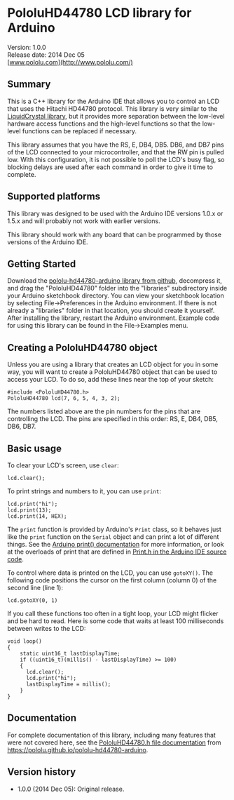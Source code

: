# PololuHD44780 LCD library for Arduino

Version: 1.0.0<br/>
Release date: 2014 Dec 05<br/>
[www.pololu.com](http://www.pololu.com/)

## Summary

This is a C++ library for the Arduino IDE that allows you to control an LCD that uses the Hitachi HD44780 protocol.  This library is very similar to the [LiquidCrystal library](http://arduino.cc/en/Reference/LiquidCrystal), but it provides more separation between the low-level hardware access functions and the high-level functions so that the low-level functions can be replaced if necessary.

This library assumes that you have the RS, E, DB4, DB5. DB6, and DB7 pins of the LCD connected to your microcontroller, and that the RW pin is pulled low.  With this configuration, it is not possible to poll the LCD's busy flag, so blocking delays are used after each command in order to give it time to complete.

## Supported platforms

This library was designed to be used with the Arduino IDE versions 1.0.x or 1.5.x and will probably not work with earlier versions.

This library should work with any board that can be programmed by those versions of the Arduino IDE.

## Getting Started

Download the [pololu-hd44780-arduino library from github](https://github.com/pololu/pololu-hd44780-arduino), decompress it, and drag the "PololuHD44780" folder into the "libraries" subdirectory inside your Arduino sketchbook directory.  You can view your sketchbook location by selecting File->Preferences in the Arduino environment.  If there is not already a "libraries" folder in that location, you should create it yourself.  After installing the library, restart the Arduino environment.  Example code for using this library can be found in the File->Examples menu.

## Creating a PololuHD44780 object

Unless you are using a library that creates an LCD object for you in some way, you will want to create a PololuHD44780 object that can be used to access your LCD.  To do so, add these lines near the top of your sketch:

~~~{.cpp}
#include <PololuHD44780.h>
PololuHD44780 lcd(7, 6, 5, 4, 3, 2);
~~~

The numbers listed above are the pin numbers for the pins that are controlling the LCD.  The pins are specified in this order: RS, E, DB4, DB5, DB6, DB7.

## Basic usage

To clear your LCD's screen, use `clear`:

~~~{.cpp}
lcd.clear();
~~~

To print strings and numbers to it, you can use `print`:

~~~{.cpp}
lcd.print("hi");
lcd.print(13);
lcd.print(14, HEX);
~~~

The `print` function is provided by Arduino's `Print` class, so it behaves just like the `print` function on the `Serial` object and can print a lot of different things.  See the [Arduino print() documentation](http://arduino.cc/en/Serial/Print) for more information, or look at the overloads of print that are defined in [Print.h in the Arduino IDE source code](https://github.com/arduino/Arduino/blob/master/hardware/arduino/cores/arduino/Print.h).

To control where data is printed on the LCD, you can use `gotoXY()`.  The following code positions the cursor on the first column (column 0) of the second line (line 1):

~~~{.cpp}
lcd.gotoXY(0, 1)
~~~

If you call these functions too often in a tight loop, your LCD might flicker and be hard to read.  Here is some code that waits at least 100 milliseconds between writes to the LCD:

~~~{.cpp}
void loop()
{
    static uint16_t lastDisplayTime;
    if ((uint16_t)(millis() - lastDisplayTime) >= 100)
    {
      lcd.clear();
      lcd.print("hi");
      lastDisplayTime = millis();
    }
}
~~~

## Documentation

For complete documentation of this library, including many features that were not covered here, see the [PololuHD44780.h file documentation](https://pololu.github.io/pololu-hd44780-arduino/_pololu_h_d44780_8h.html) from https://pololu.github.io/pololu-hd44780-arduino.

## Version history

* 1.0.0 (2014 Dec 05): Original release.
